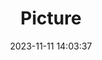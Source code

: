 ---
weight: 1
images:
- /images/edited/8.jpeg
title: Picture
date: 2023-11-11 14:03:37
tags:
- luminar
- work
---